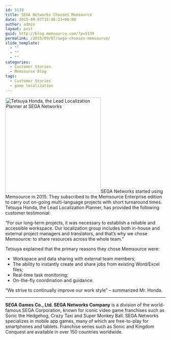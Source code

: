 ```yaml
---
id: 5139
title: SEGA Networks Chooses Memsource
date: 2015-09-07T15:46:23+00:00
author: admin
layout: post
guid: http://blog.memsource.com/?p=5139
permalink: /2015/09/07/sega-chooses-memsource/
slide_template:
  - ""
  - ""
  - ""
categories:
  - Customer Stories
  - Memsource Blog
tags:
  - Customer Stories
  - game localization
---
```

<img class="alignleft wp-image-5140 size-full" src="/wp-content/uploads/2015/09/IMG_3515_mono.jpg" alt="Tetsuya Honda, the Lead Localization Planner at SEGA Networks" width="300" height="300" data-id="5140" />SEGA Networks started using Memsource in 2015. They subscribed to the Memsource Enterprise edition to carry out on-going multi-language projects with short turnaround times. Tetsuya Honda, the Lead Localization Planner, has provided the following customer testimonial:

“For our long-term projects, it was necessary to establish a reliable and accessible workspace. Our localization group includes both in-house and external project managers and translators, and that’s why we chose Memsource: to share resources across the whole team.”
  
<!--more-->


  
Tetsuya explained that the primary reasons they chose Memsource were:

  * Workspace and data sharing with external team members;
  * The ability to instantly create and share jobs from existing Word/Excel files;
  * Real-time task monitoring;
  * On-the-fly coordination and guidance.

“We strive to continually improve our work style” &#8211; summarized Mr. Honda.

* * *

**SEGA Games Co., Ltd. SEGA Networks Company** is a division of the world-famous SEGA Corporation, known for iconic video game franchises such as Sonic the Hedgehog, Crazy Taxi and Super Monkey Ball. SEGA Networks specializes in mobile app games, many of which are free-to-play for smartphones and tablets. Franchise series such as Sonic and Kingdom Conquest are available in over 150 countries worldwide.